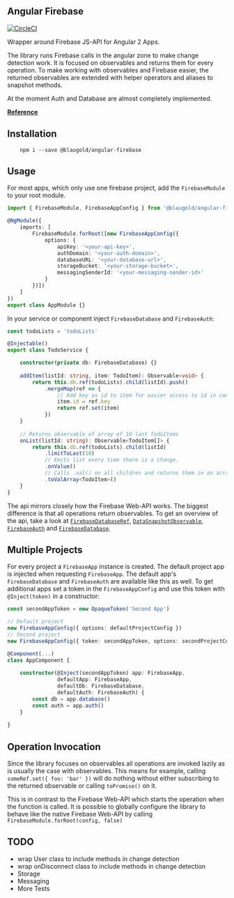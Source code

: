 ## Angular Firebase

[![CircleCI](https://circleci.com/gh/blaugold/angular-firebase.svg?style=svg&circle-token=bf5f61f7f9737852ea53e4e80981312624078636)](https://circleci.com/gh/blaugold/angular-firebase)

Wrapper around Firebase JS-API for Angular 2 Apps.

The library runs Firebase calls in the angular zone to make change detection work. It is focused on 
observables and returns them for every operation. To make working with observables and 
Firebase easier, the returned observables are extended with helper operators and aliases to snapshot 
methods.

At the moment Auth and Database are almost completely implemented.

**[Reference](https://blaugold.github.io/angular-firebase/index.html)**

## Installation

```
    npm i --save @blaugold/angular-firebase
```

## Usage
For most apps, which only use one firebase project, add the `FirebaseModule` to your root module.
```typescript
import { FirebaseModule, FirebaseAppConfig } from '@blaugold/angular-firebase'

@NgModule({
    imports: [
        FirebaseModule.forRoot([new FirebaseAppConfig({
            options: {
                apiKey: '<your-api-key>',
                authDomain: '<your-auth-domain>',
                databaseURL: '<your-database-url>',
                storageBucket: '<your-storage-bucket>',
                messagingSenderId: '<your-messaging-sender-id>'
            }
        })])
    ]
})
export class AppModule {}
```

In your service or component inject `FirebaseDatabase` and `FirebaseAuth`:
```typescript
const todoLists = 'todoLists'

@Injectable()
export class TodoService {

    constructor(private db: FirebaseDatabase) {}
    
    addItem(listId: string, item: TodoItem): Observable<void> {
        return this.db.ref(todoLists).child(listId).push()
            .mergeMap(ref => {
                // Add key as id to item for easier access to id in components
                item.id = ref.key
                return ref.set(item)
            })
    }
    
    // Returns observable of array of 10 last TodoItems 
    onList(listId: string): Observable<TodoItem[]> {
        return this.db.ref(todoLists).child(listId)
            .limitToLast(10)
            // Emits list every time there is a change.
            .onValue()
            // Calls .val() on all children and returns them in an array.
            .toValArray<TodoItem>()
    }
}
```

The api mirrors closely how the Firebase Web-API works. The biggest difference is that all 
operations return observables. To get an overview of the api, take a look at [`FirebaseDatabaseRef`](https://blaugold.github.io/angular-firebase/classes/firebasedatabaseref.html), [`DataSnapshotObservable`](https://blaugold.github.io/angular-firebase/classes/datasnapshotobservable.html), [`FirebaseAuth`](https://blaugold.github.io/angular-firebase/classes/firebaseauth.html) and [`FirebaseDatabase`](https://blaugold.github.io/angular-firebase/classes/firebasedatabase.html).

## Multiple Projects
For every project a `FirebaseApp` instance is created. The default project app is injected when
requesting `FirebaseApp`. The default app's `FirebaseDatabase` and `FirebaseAuth`
are available like this as well. To get additional apps set a token in the `FirebaseAppConfig`
and use this token with `@Inject(token)` in a constructor:
```typescript
const secondAppToken = new OpaqueToken('Second App')

// Default project
new FirebaseAppConfig({ options: defaultProjectConfig })
// Second project
new FirebaseAppConfig({ token: secondAppToken, options: secondProjectConfig })

@Component(...)
class AppComponent {
    
    constructor(@Inject(secondAppToken) app: FirebaseApp,
                defaultApp: FirebaseApp,
                defaultDb: FirebaseDatabase,
                defaultAuth: FirebaseAuth) {
        const db = app.database()
        const auth = app.auth()
    }
    
}
```
 


## Operation Invocation
Since the library focuses on observables all operations are invoked lazily as is usually the case 
with observables. This means for example, calling `someRef.set({ foo: 'bar' })` will do nothing 
without either subscribing to the returned observable or calling `toPromise()` on it.

This is in contrast to the Firebase Web-API which starts the operation when the function is
called. It is possible to globally configure the library to behave like the native Firebase Web-API
by calling `FirebaseModule.forRoot(config, false)`

## TODO
- wrap User class to include methods in change detection
- wrap onDisconnect class to include methods in change detection
- Storage
- Messaging
- More Tests

